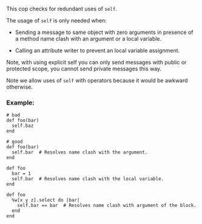 This cop checks for redundant uses of `self`.

The usage of `self` is only needed when:

* Sending a message to same object with zero arguments in
    presence of a method name clash with an argument or a local
    variable.

* Calling an attribute writer to prevent an local variable assignment.

Note, with using explicit self you can only send messages with public or
protected scope, you cannot send private messages this way.

Note we allow uses of `self` with operators because it would be awkward
otherwise.

### Example:

    # bad
    def foo(bar)
      self.baz
    end

    # good
    def foo(bar)
      self.bar  # Resolves name clash with the argument.
    end

    def foo
      bar = 1
      self.bar  # Resolves name clash with the local variable.
    end

    def foo
      %w[x y z].select do |bar|
        self.bar == bar  # Resolves name clash with argument of the block.
      end
    end